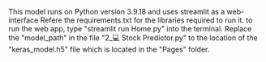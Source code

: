 This model runs on Python version 3.9.18 and uses streamlit as a web-interface
Refere the requirements.txt for the libraries required to run it.
to run the web app, type "streamlit run Home.py" into the terminal.
Replace the "model_path" in the file "2_💻 Stock Predictor.py" to the location of the "keras_model.h5" file which is located in the "Pages" folder.
